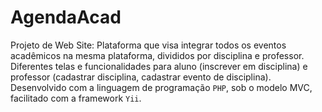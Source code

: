 # AgendaAcad

Projeto de Web Site: Plataforma que visa integrar todos os eventos acadêmicos na mesma plataforma, divididos
por disciplina e professor. Diferentes telas e funcionalidades para aluno (inscrever em
disciplina) e professor (cadastrar disciplina, cadastrar evento de disciplina). Desenvolvido
com a linguagem de programação `PHP`, sob o modelo MVC, facilitado com a framework `Yii`.
